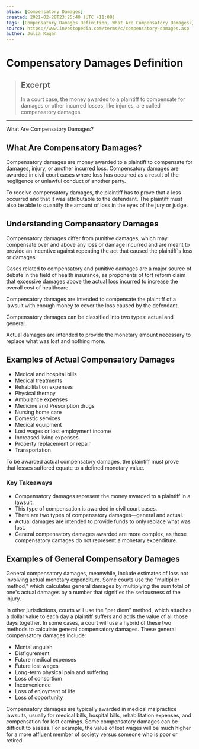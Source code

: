 ```yaml
---
alias: [Compensatory Damages]
created: 2021-02-28T23:25:40 (UTC +11:00)
tags: [Compensatory Damages Definition, What Are Compensatory Damages?]
source: https://www.investopedia.com/terms/c/compensatory-damages.asp
author: Julia Kagan
---
```


# Compensatory Damages Definition

> ## Excerpt
> In a court case, the money awarded to a plaintiff to compensate for damages or other incurred losses, like injuries, are called compensatory damages.

---

What Are Compensatory Damages?
## What Are Compensatory Damages?

Compensatory damages are money awarded to a plaintiff to compensate for damages, injury, or another incurred loss. Compensatory damages are awarded in civil court cases where loss has occurred as a result of the negligence or unlawful conduct of another party.

To receive compensatory damages, the plaintiff has to prove that a loss occurred and that it was attributable to the defendant. The plaintiff must also be able to quantify the amount of loss in the eyes of the jury or judge.

## Understanding Compensatory Damages

Compensatory damages differ from punitive damages, which may compensate over and above any loss or damage incurred and are meant to provide an incentive against repeating the act that caused the plaintiff's loss or damages. 

Cases related to compensatory and punitive damages are a major source of debate in the field of health insurance, as proponents of tort reform claim that excessive damages above the actual loss incurred to increase the overall cost of healthcare.

Compensatory damages are intended to compensate the plaintiff of a lawsuit with enough money to cover the loss caused by the defendant.

Compensatory damages can be classified into two types: actual and general.

Actual damages are intended to provide the monetary amount necessary to replace what was lost and nothing more. 

## Examples of Actual Compensatory Damages

-   Medical and hospital bills
-   Medical treatments
-   Rehabilitation expenses
-   Physical therapy
-   Ambulance expenses
-   Medicine and Prescription drugs
-   Nursing home care
-   Domestic services
-   Medical equipment
-   Lost wages or lost employment income
-   Increased living expenses
-   Property replacement or repair
-   Transportation

To be awarded actual compensatory damages, the plaintiff must prove that losses suffered equate to a defined monetary value. 

### Key Takeaways

-   Compensatory damages represent the money awarded to a plaintiff in a lawsuit.
-   This type of compensation is awarded in civil court cases.
-   There are two types of compensatory damages—general and actual.
-   Actual damages are intended to provide funds to only replace what was lost.
-   General compensatory damages awarded are more complex, as these compensatory damages do not represent a monetary expenditure.

## Examples of General Compensatory Damages

General compensatory damages, meanwhile, include estimates of loss not involving actual monetary expenditure. Some courts use the "multiplier method," which calculates general damages by multiplying the sum total of one's actual damages by a number that signifies the seriousness of the injury.

In other jurisdictions, courts will use the "per diem" method, which attaches a dollar value to each day a plaintiff suffers and adds the value of all those days together. In some cases, a court will use a hybrid of these two methods to calculate general compensatory damages. These general compensatory damages include:

-   Mental anguish
-   Disfigurement
-   Future medical expenses
-   Future lost wages
-   Long-term physical pain and suffering
-   Loss of consortium
-   Inconvenience
-   Loss of enjoyment of life
-   Loss of opportunity

Compensatory damages are typically awarded in medical malpractice lawsuits, usually for medical bills, hospital bills, rehabilitation expenses, and compensation for lost earnings. Some compensatory damages can be difficult to assess. For example, the value of lost wages will be much higher for a more affluent member of society versus someone who is poor or retired.
